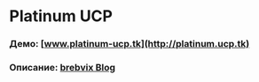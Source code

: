 # Platinum UCP
### Демо: [www.platinum-ucp.tk](http://platinum.ucp.tk)
### Описание: [brebvix Blog](http://brebvix.blogspot.com/2015/01/platinum-ucp-samp-v10.html)
